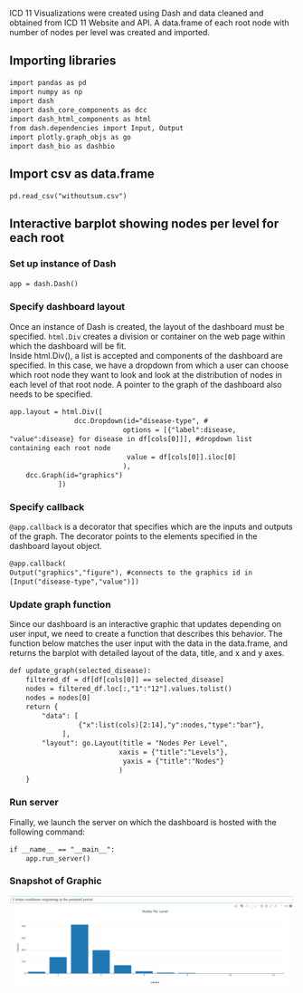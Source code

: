 ICD 11 Visualizations were created using Dash and data cleaned and obtained from ICD 11 Website and API. A data.frame of each root node with number of nodes per level was created and imported.

## Importing libraries

```
import pandas as pd
import numpy as np
import dash
import dash_core_components as dcc
import dash_html_components as html
from dash.dependencies import Input, Output
import plotly.graph_objs as go
import dash_bio as dashbio
```

## Import csv as data.frame

```
pd.read_csv("withoutsum.csv")
```

## Interactive barplot showing nodes per level for each root

### Set up instance of Dash

`app = dash.Dash()`

### Specify dashboard layout

Once an instance of Dash is created, the layout of the dashboard must be specified. `html.Div` creates a division or container on the web page within which the dashboard will be fit. 
<br>
Inside html.Div(), a list is accepted and components of the dashboard are specified. In this case, we have a dropdown from which a user can choose which root node they want to look and look at the distribution of nodes in each level of that root node. A pointer to the graph of the dashboard also needs to be specified.

```
app.layout = html.Div([
                dcc.Dropdown(id="disease-type", #
                            options = [{"label":disease, "value":disease} for disease in df[cols[0]]], #dropdown list containing each root node
                             value = df[cols[0]].iloc[0]
                            ),
    dcc.Graph(id="graphics")
            ])
```

### Specify callback

`@app.callback` is a decorator that specifies which are the inputs and outputs of the graph. The decorator points to the elements specified in the dashboard layout object.

```
@app.callback(
Output("graphics","figure"), #connects to the graphics id in 
[Input("disease-type","value")])
```

### Update graph function

Since our dashboard is an interactive graphic that updates depending on user input, we need to create a function that describes this behavior. The function below matches the user input with the data in the data.frame, and returns the barplot with detailed layout of the data, title, and x and y axes.

```
def update_graph(selected_disease):
    filtered_df = df[df[cols[0]] == selected_disease]
    nodes = filtered_df.loc[:,"1":"12"].values.tolist()
    nodes = nodes[0]
    return {
        "data": [
                 {"x":list(cols)[2:14],"y":nodes,"type":"bar"},
             ],
        "layout": go.Layout(title = "Nodes Per Level",
                           xaxis = {"title":"Levels"},
                            yaxis = {"title":"Nodes"}
                           )
    }
```

### Run server

Finally, we launch the server on which the dashboard is hosted with the following command:
```
if __name__ == "__main__":
    app.run_server()
```

### Snapshot of Graphic

<p align = "center">
<img src="https://github.com/kevinchen27/docs/blob/master/images/dash1.png" width="500" align = "middle"/>
</p>
